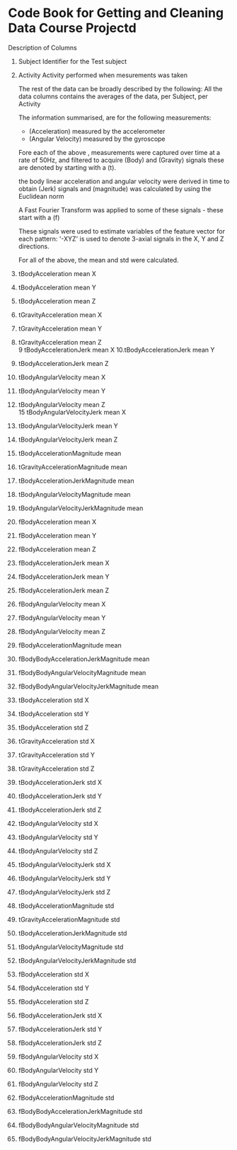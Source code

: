 # Code Book for Getting and Cleaning Data Course Projectd

Description of Columns

1. Subject
   Identifier for the Test subject
2. Activity
   Activity performed when mesurements was taken
   
   The rest of the data can be broadly described by the following:
   All the data columns contains the averages of the data, per Subject, per Activity
     
   The information summarised, are for the following measurements:
   
   - (Acceleration)  measured by the accelerometer
   - (Angular Velocity) measured by the gyroscope
   
   Fore each of the above , measurements were captured over time at a rate of 50Hz, 
   and filtered to acquire (Body) and (Gravity) signals these are denoted by starting
   with a (t).
   
   the body linear acceleration and angular velocity were derived in time to obtain (Jerk) 
   signals and (magnitude) was calculated by using the Euclidean norm
   
   A Fast Fourier Transform was applied to some of these signals - these start with a (f)
   
     
   These signals were used to estimate variables of the feature vector for each pattern:
   '-XYZ' is used to denote 3-axial signals in the X, Y and Z directions.
   
   For all of the above, the mean and std were calculated.
   
3. tBodyAcceleration mean X
4. tBodyAcceleration mean Y                  
5. tBodyAcceleration mean Z
6. tGravityAcceleration mean X               
7. tGravityAcceleration mean Y  
8. tGravityAcceleration mean Z               
9  tBodyAccelerationJerk mean X
10.tBodyAccelerationJerk mean Y              
11. tBodyAccelerationJerk mean Z  
12. tBodyAngularVelocity mean X               
13. tBodyAngularVelocity mean Y
14. tBodyAngularVelocity mean Z               
15  tBodyAngularVelocityJerk mean X
16. tBodyAngularVelocityJerk mean Y           
17. tBodyAngularVelocityJerk mean Z
18. tBodyAccelerationMagnitude mean           
19. tGravityAccelerationMagnitude mean
20. tBodyAccelerationJerkMagnitude mean       
21. tBodyAngularVelocityMagnitude mean 
22. tBodyAngularVelocityJerkMagnitude mean    
23. fBodyAcceleration mean X                 
24. fBodyAcceleration mean Y                  
25. fBodyAcceleration mean Z 
26. fBodyAccelerationJerk mean X              
27. fBodyAccelerationJerk mean Y
28. fBodyAccelerationJerk mean Z              
29. fBodyAngularVelocity mean X
30. fBodyAngularVelocity mean Y               
31. fBodyAngularVelocity mean Z  
32. fBodyAccelerationMagnitude mean           
33. fBodyBodyAccelerationJerkMagnitude mean    
34. fBodyBodyAngularVelocityMagnitude mean    
35. fBodyBodyAngularVelocityJerkMagnitude mean
36. tBodyAcceleration std X                   
37. tBodyAcceleration std Y  
38. tBodyAcceleration std Z
39. tGravityAcceleration std X
40. tGravityAcceleration std Y                
41. tGravityAcceleration std Z
42. tBodyAccelerationJerk std X               
43. tBodyAccelerationJerk std Y
44. tBodyAccelerationJerk std Z               
45. tBodyAngularVelocity std X
46. tBodyAngularVelocity std Y                
47. tBodyAngularVelocity std Z
48. tBodyAngularVelocityJerk std X            
49. tBodyAngularVelocityJerk std Y
50. tBodyAngularVelocityJerk std Z            
51. tBodyAccelerationMagnitude std
52. tGravityAccelerationMagnitude std         
53. tBodyAccelerationJerkMagnitude std    
54. tBodyAngularVelocityMagnitude std         
55. tBodyAngularVelocityJerkMagnitude std  
56. fBodyAcceleration std X                   
57. fBodyAcceleration std Y                 
58. fBodyAcceleration std Z                   
59. fBodyAccelerationJerk std X         
60. fBodyAccelerationJerk std Y               
61. fBodyAccelerationJerk std Z        
62. fBodyAngularVelocity std X                
63. fBodyAngularVelocity std Y         
64. fBodyAngularVelocity std Z                
65. fBodyAccelerationMagnitude std       
66. fBodyBodyAccelerationJerkMagnitude std    
67. fBodyBodyAngularVelocityMagnitude std  
68. fBodyBodyAngularVelocityJerkMagnitude std 
